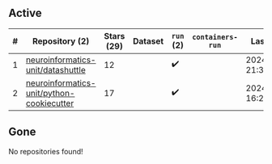 ## Active
| # | Repository (2) | Stars (29) | Dataset | `run` (2) | `containers-run` | Last Modified |
| --- | --- | --- | --- | --- | --- | --- |
| 1 | [neuroinformatics-unit/datashuttle](https://github.com/neuroinformatics-unit/datashuttle) | 12 |  | :heavy_check_mark: |  | 2024-03-31 21:35:41+00:00 |
| 2 | [neuroinformatics-unit/python-cookiecutter](https://github.com/neuroinformatics-unit/python-cookiecutter) | 17 |  | :heavy_check_mark: |  | 2024-04-01 16:28:29+00:00 |

## Gone
No repositories found!
